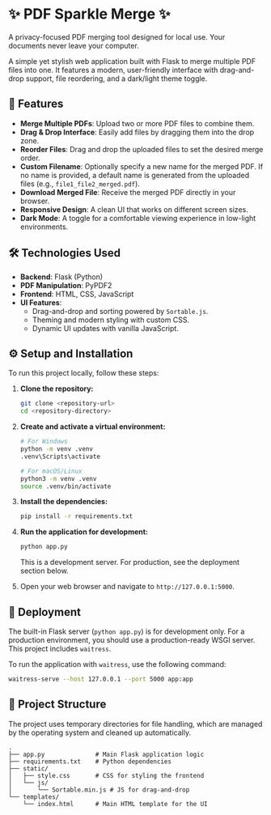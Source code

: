 # ✨ PDF Sparkle Merge ✨

A privacy-focused PDF merging tool designed for local use. Your documents never leave your computer.

A simple yet stylish web application built with Flask to merge multiple PDF files into one. It features a modern, user-friendly interface with drag-and-drop support, file reordering, and a dark/light theme toggle.

## 🚀 Features

- **Merge Multiple PDFs**: Upload two or more PDF files to combine them.
- **Drag & Drop Interface**: Easily add files by dragging them into the drop zone.
- **Reorder Files**: Drag and drop the uploaded files to set the desired merge order.
- **Custom Filename**: Optionally specify a new name for the merged PDF. If no name is provided, a default name is generated from the uploaded files (e.g., `file1_file2_merged.pdf`).
- **Download Merged File**: Receive the merged PDF directly in your browser.
- **Responsive Design**: A clean UI that works on different screen sizes.
- **Dark Mode**: A toggle for a comfortable viewing experience in low-light environments.

## 🛠️ Technologies Used

- **Backend**: Flask (Python)
- **PDF Manipulation**: PyPDF2
- **Frontend**: HTML, CSS, JavaScript
- **UI Features**:
    - Drag-and-drop and sorting powered by `Sortable.js`.
    - Theming and modern styling with custom CSS.
    - Dynamic UI updates with vanilla JavaScript.

## ⚙️ Setup and Installation

To run this project locally, follow these steps:

1.  **Clone the repository:**
    ```bash
    git clone <repository-url>
    cd <repository-directory>
    ```

2.  **Create and activate a virtual environment:**
    ```bash
    # For Windows
    python -m venv .venv
    .venv\Scripts\activate

    # For macOS/Linux
    python3 -m venv .venv
    source .venv/bin/activate
    ```

3.  **Install the dependencies:**
    ```bash
    pip install -r requirements.txt
    ```

4.  **Run the application for development:**
    ```bash
    python app.py
    ```
    This is a development server. For production, see the deployment section below.

5.  Open your web browser and navigate to `http://127.0.0.1:5000`.

## 🚀 Deployment

The built-in Flask server (`python app.py`) is for development only. For a production environment, you should use a production-ready WSGI server. This project includes `waitress`.

To run the application with `waitress`, use the following command:
```bash
waitress-serve --host 127.0.0.1 --port 5000 app:app
```

## 📁 Project Structure

The project uses temporary directories for file handling, which are managed by the operating system and cleaned up automatically.

```
.
├── app.py              # Main Flask application logic
├── requirements.txt    # Python dependencies
├── static/
│   ├── style.css       # CSS for styling the frontend
│   └── js/
│       └── Sortable.min.js # JS for drag-and-drop
└── templates/
    └── index.html      # Main HTML template for the UI
```